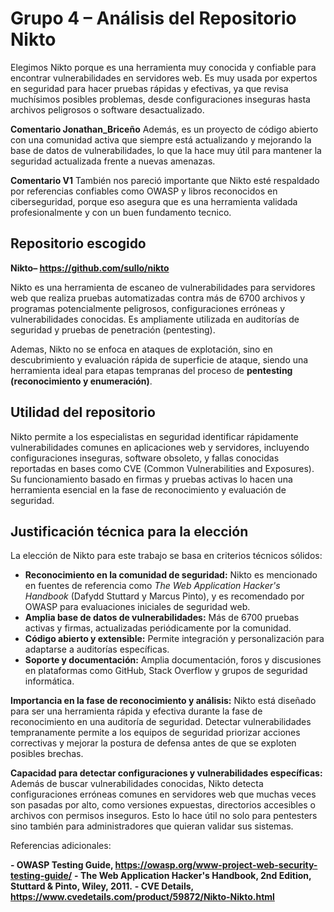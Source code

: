 # Grupo 4 – Análisis del Repositorio Nikto

Elegimos Nikto porque es una herramienta muy conocida y confiable para encontrar vulnerabilidades en servidores web. Es muy usada por expertos en seguridad para hacer pruebas rápidas y efectivas, ya que revisa muchísimos posibles problemas, desde configuraciones inseguras hasta archivos peligrosos o software desactualizado.

**Comentario Jonathan_Briceño**
Además, es un proyecto de código abierto con una comunidad activa que siempre está actualizando y mejorando la base de datos de vulnerabilidades, lo que la hace muy útil para mantener la seguridad actualizada frente a nuevas amenazas.

**Comentario V1**
También nos pareció importante que Nikto esté respaldado por referencias confiables como OWASP y libros reconocidos en ciberseguridad, porque eso asegura que es una herramienta validada profesionalmente y con un buen fundamento tecnico.

## Repositorio escogido

**Nikto– https://github.com/sullo/nikto**

Nikto es una herramienta de escaneo de vulnerabilidades para servidores web que realiza pruebas automatizadas contra más de 6700 archivos y programas potencialmente peligrosos, configuraciones erróneas y vulnerabilidades conocidas. Es ampliamente utilizada en auditorías de seguridad y pruebas de penetración (pentesting).

Ademas, Nikto no se enfoca en ataques de explotación, sino en descubrimiento y evaluación rápida de superficie de ataque, siendo una herramienta ideal para etapas tempranas del proceso de **pentesting (reconocimiento y enumeración)**.


## Utilidad del repositorio

Nikto permite a los especialistas en seguridad identificar rápidamente vulnerabilidades comunes en aplicaciones web y servidores, incluyendo configuraciones inseguras, software obsoleto, y fallas conocidas reportadas en bases como CVE (Common Vulnerabilities and Exposures). Su funcionamiento basado en firmas y pruebas activas lo hacen una herramienta esencial en la fase de reconocimiento y evaluación de seguridad.

## Justificación técnica para la elección

La elección de Nikto para este trabajo se basa en criterios técnicos sólidos:

- **Reconocimiento en la comunidad de seguridad:** Nikto es mencionado en fuentes de referencia como _The Web Application Hacker's Handbook_ (Dafydd Stuttard y Marcus Pinto), y es recomendado por OWASP para evaluaciones iniciales de seguridad web.
- **Amplia base de datos de vulnerabilidades:** Más de 6700 pruebas activas y firmas, actualizadas periódicamente por la comunidad.
- **Código abierto y extensible:** Permite integración y personalización para adaptarse a auditorías específicas.
- **Soporte y documentación:** Amplia documentación, foros y discusiones en plataformas como GitHub, Stack Overflow y grupos de seguridad informática.

**Importancia en la fase de reconocimiento y análisis:**
Nikto está diseñado para ser una herramienta rápida y efectiva durante la fase de reconocimiento en una auditoría de seguridad. Detectar vulnerabilidades tempranamente permite a los equipos de seguridad priorizar acciones correctivas y mejorar la postura de defensa antes de que se exploten posibles brechas.

**Capacidad para detectar configuraciones y vulnerabilidades específicas:**
Además de buscar vulnerabilidades conocidas, Nikto detecta configuraciones erróneas comunes en servidores web que muchas veces son pasadas por alto, como versiones expuestas, directorios accesibles o archivos con permisos inseguros. Esto lo hace útil no solo para pentesters sino también para administradores que quieran validar sus sistemas.

Referencias adicionales:

**- OWASP Testing Guide, https://owasp.org/www-project-web-security-testing-guide/**
**- The Web Application Hacker's Handbook, 2nd Edition, Stuttard & Pinto, Wiley, 2011.**
**- CVE Details, https://www.cvedetails.com/product/59872/Nikto-Nikto.html**



